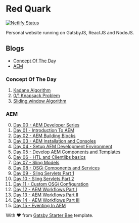 # Red Quark

[![Netlify Status](https://api.netlify.com/api/v1/badges/fd10ca55-5fb6-4a73-aa08-4fe8477bba9a/deploy-status)](https://app.netlify.com/sites/redquark/deploys)

Personal website running on GatsbyJS, ReactJS and NodeJS.

## Blogs
- [Concept Of The Day](#Concept-Of-The-Day)
- [AEM](#AEM)

### Concept Of The Day
1. [Kadane Algorithm](https://redquark.org/cotd/kadane_algorithm/)
2. [0/1 Knapsack Problem](https://redquark.org/cotd/knapsack/)
3. [Sliding window Algorithm](https://redquark.org/cotd/sliding_window/)

### AEM
0. [Day 00 - AEM Developer Series](https://redquark.org/aem/day-00-aem-developer-series/)
1. [Day 01 - Introduction To AEM](https://redquark.org/aem/day-01-introduction-to-aem/)
2. [Day 02 - AEM Building Blocks](https://redquark.org/aem/day-02-aem-building-blocks/)
3. [Day 03 - AEM Installation and Consoles](https://redquark.org/aem/day-03-aem-consoles/)
4. [Day 04 - Setup AEM Development Environment](https://redquark.org/aem/day-04-setup-aem-dev-environment/)
5. [Day 05 - Develop AEM Components and Templates](https://redquark.org/aem/day-05-develop-components-templates/)
6. [Day 06 - HTL and Clientlibs basics](https://redquark.org/aem/day-06-htl-clientlibs/)
7. [Day 07 - Sling Models](https://redquark.org/aem/day-07-sling-models)
8. [Day 08 - OSGi Components and Services](https://redquark.org/aem/day-08-osgi-components-services)
9. [Day 09 - Sling Servlets Part 1](https://redquark.org/aem/day-09-sling-servlets-1)
10. [Day 10 - Sling Servlets Part 2](https://redquark.org/aem/day-10-sling-servlets-2)
11. [Day 11 - Custom OSGi Configuration](https://redquark.org/aem/custom-osgi-configuration)
12. [Day 12 - AEM Workflows Part I](https://redquark.org/aem/day-12-aem-workflows-1)
13. [Day 13 - AEM Workflows Part II](https://redquark.org/aem/day-13-aem-workflows-2)
14. [Day 14 - AEM Workflows Part III](https://redquark.org/aem/day-14-aem-workflows-3)
15. [Day 15 - Eventing In AEM](https://redquark.org/aem/day-15-eventing-in-aem)

With ❤️ from [Gatsby Starter Bee](https://www.gatsbyjs.org/starters/JaeYeopHan/gatsby-starter-bee/) template.
